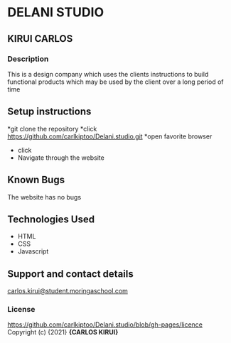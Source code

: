 # DELANI STUDIO
## KIRUI CARLOS
### Description
This is a design company which uses the clients instructions to build functional products which may be used by the client over a long period of time
## Setup instructions
*git clone the repository
*click https://github.com/carlkiptoo/Delani.studio.git
*open favorite browser
* click 
* Navigate through the website
## Known Bugs
The website has no bugs
## Technologies Used
* HTML
* CSS
* Javascript
## Support and contact details
carlos.kirui@student.moringaschool.com
### License
https://github.com/carlkiptoo/Delani.studio/blob/gh-pages/licence
Copyright (c) {2021} **{CARLOS KIRUI}**
